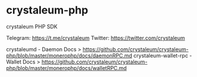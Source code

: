 # crystaleum-php
crystaleum PHP SDK 

Telegram: https://t.me/crystaleum
Twitter: https://twitter.com/crystaleum

crystaleumd - Daemon Docs > https://github.com/crystaleum/crystaleum-php/blob/master/monerophp/docs/daemonRPC.md
crystaleum-wallet-rpc - Wallet Docs > https://github.com/crystaleum/crystaleum-php/blob/master/monerophp/docs/walletRPC.md
